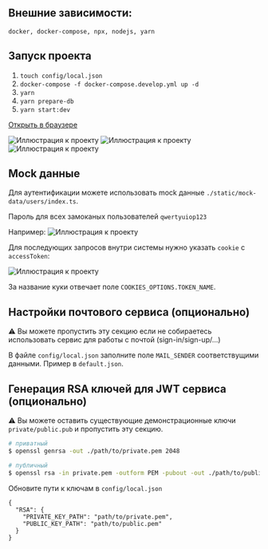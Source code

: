 ## Внешние зависимости:
`docker, docker-compose, npx, nodejs, yarn`


## Запуск проекта
1. `touch config/local.json`
2. `docker-compose -f docker-compose.develop.yml up -d`
3. `yarn`
4. `yarn prepare-db`
5. `yarn start:dev`

[Открыть в браузере](http://localhost:3000/api)

![Иллюстрация к проекту](https://i.imgur.com/8RASmm5.png)
![Иллюстрация к проекту](https://i.imgur.com/zpNJPQD.png)
![Иллюстрация к проекту](https://i.imgur.com/Ikordqc.png)


## Mock данные

Для аутентификации можете использовать mock данные `./static/mock-data/users/index.ts`.

Пароль для всех замоканых пользователей `qwertyuiop123`

Например:
![Иллюстрация к проекту](https://i.imgur.com/wIQlp24.png)

Для последующих запросов внутри системы нужно указать `cookie` с `accessToken`:

![Иллюстрация к проекту](https://i.imgur.com/zTiMRA4.png)

За название куки отвечает поле `COOKIES_OPTIONS.TOKEN_NAME`.


## Настройки почтового сервиса (опционально)
⚠️ Вы можете пропустить эту секцию если не собираетесь использовать сервис для работы с почтой (sign-in/sign-up/...)

В файле `config/local.json` заполните поле `MAIL_SENDER` соответствущими данными. Пример в `default.json`.


## Генерация RSA ключей для JWT сервиса (опционально)

⚠️ Вы можете оставить существующие демонстрационные ключи `private/public.pub` и пропустить эту секцию.


```bash
# приватный
$ openssl genrsa -out ./path/to/private.pem 2048

# публичный
$ openssl rsa -in private.pem -outform PEM -pubout -out ./path/to/public.pem
```

Обновите пути к ключам в `config/local.json`
```
{
  "RSA": {
    "PRIVATE_KEY_PATH": "path/to/private.pem",
    "PUBLIC_KEY_PATH": "path/to/public.pem"
  }
}
```
